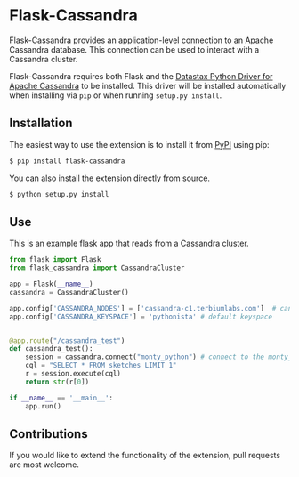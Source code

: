# Flask-Cassandra

Flask-Cassandra provides an application-level connection to an Apache Cassandra database.  This connection can be used to interact with a Cassandra cluster.

Flask-Cassandra requires both Flask and the [Datastax Python Driver for Apache Cassandra](https://github.com/datastax/python-driver) to be installed.  This driver will be installed automatically when installing via `pip` or when running `setup.py install`.

## Installation

The easiest way to use the extension is to install it from [PyPI](https://pypi.python.org/pypi/Flask-Cassandra) using pip:
```sh
$ pip install flask-cassandra
```

You can also install the extension directly from source.

```sh
$ python setup.py install
```

## Use

This is an example flask app that reads from a Cassandra cluster.

```python
from flask import Flask
from flask_cassandra import CassandraCluster

app = Flask(__name__)
cassandra = CassandraCluster()

app.config['CASSANDRA_NODES'] = ['cassandra-c1.terbiumlabs.com']  # can be a string or list of nodes
app.config['CASSANDRA_KEYSPACE'] = 'pythonista' # default keyspace


@app.route("/cassandra_test")
def cassandra_test():
    session = cassandra.connect("monty_python") # connect to the monty_python keyspace, it not specified will use the default keyspace.
    cql = "SELECT * FROM sketches LIMIT 1"
    r = session.execute(cql)
    return str(r[0])

if __name__ == '__main__':
    app.run()

```

## Contributions

If you would like to extend the functionality of the extension, pull requests are most welcome.
